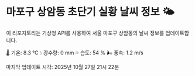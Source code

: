 
# 마포구 상암동 초단기 실황 날씨 정보 🌤️

이 리포지토리는 기상청 API를 사용하여 서울 마포구 상암동의 날씨 정보를 업데이트합니다. 

🌡️ 기온: 8.3 ℃
💧 강수량: 0 mm
💦 습도: 54 %
🌬️ 풍속: 1.2 m/s

마지막 업데이트 시각: 2025년 10월 27일 21시 22분    
